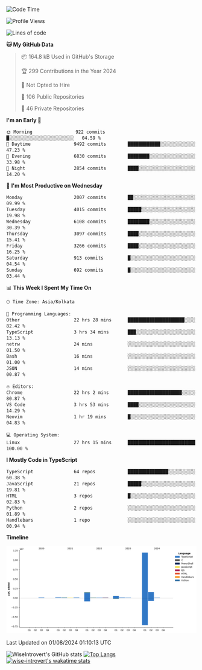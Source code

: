 <!--START_SECTION:waka-->
![Code Time](http://img.shields.io/badge/Code%20Time-1%2C994%20hrs%2019%20mins-blue)

![Profile Views](http://img.shields.io/badge/Profile%20Views-17-blue)

![Lines of code](https://img.shields.io/badge/From%20Hello%20World%20I%27ve%20Written-16.3%20million%20lines%20of%20code-blue)

**🐱 My GitHub Data** 

> 📦 164.8 kB Used in GitHub's Storage 
 > 
> 🏆 299 Contributions in the Year 2024
 > 
> 🚫 Not Opted to Hire
 > 
> 📜 106 Public Repositories 
 > 
> 🔑 46 Private Repositories 
 > 
**I'm an Early 🐤** 

```text
🌞 Morning                922 commits         █░░░░░░░░░░░░░░░░░░░░░░░░   04.59 % 
🌆 Daytime                9492 commits        ████████████░░░░░░░░░░░░░   47.23 % 
🌃 Evening                6830 commits        ████████░░░░░░░░░░░░░░░░░   33.98 % 
🌙 Night                  2854 commits        ████░░░░░░░░░░░░░░░░░░░░░   14.20 % 
```
📅 **I'm Most Productive on Wednesday** 

```text
Monday                   2007 commits        ██░░░░░░░░░░░░░░░░░░░░░░░   09.99 % 
Tuesday                  4015 commits        █████░░░░░░░░░░░░░░░░░░░░   19.98 % 
Wednesday                6108 commits        ████████░░░░░░░░░░░░░░░░░   30.39 % 
Thursday                 3097 commits        ████░░░░░░░░░░░░░░░░░░░░░   15.41 % 
Friday                   3266 commits        ████░░░░░░░░░░░░░░░░░░░░░   16.25 % 
Saturday                 913 commits         █░░░░░░░░░░░░░░░░░░░░░░░░   04.54 % 
Sunday                   692 commits         █░░░░░░░░░░░░░░░░░░░░░░░░   03.44 % 
```


📊 **This Week I Spent My Time On** 

```text
🕑︎ Time Zone: Asia/Kolkata

💬 Programming Languages: 
Other                    22 hrs 28 mins      █████████████████████░░░░   82.42 % 
TypeScript               3 hrs 34 mins       ███░░░░░░░░░░░░░░░░░░░░░░   13.13 % 
netrw                    24 mins             ░░░░░░░░░░░░░░░░░░░░░░░░░   01.50 % 
Bash                     16 mins             ░░░░░░░░░░░░░░░░░░░░░░░░░   01.00 % 
JSON                     14 mins             ░░░░░░░░░░░░░░░░░░░░░░░░░   00.87 % 

🔥 Editors: 
Chrome                   22 hrs 2 mins       ████████████████████░░░░░   80.87 % 
VS Code                  3 hrs 53 mins       ████░░░░░░░░░░░░░░░░░░░░░   14.29 % 
Neovim                   1 hr 19 mins        █░░░░░░░░░░░░░░░░░░░░░░░░   04.83 % 

💻 Operating System: 
Linux                    27 hrs 15 mins      █████████████████████████   100.00 % 
```

**I Mostly Code in TypeScript** 

```text
TypeScript               64 repos            ███████████████░░░░░░░░░░   60.38 % 
JavaScript               21 repos            █████░░░░░░░░░░░░░░░░░░░░   19.81 % 
HTML                     3 repos             █░░░░░░░░░░░░░░░░░░░░░░░░   02.83 % 
Python                   2 repos             ░░░░░░░░░░░░░░░░░░░░░░░░░   01.89 % 
Handlebars               1 repo              ░░░░░░░░░░░░░░░░░░░░░░░░░   00.94 % 
```



**Timeline**

![Lines of Code chart](https://raw.githubusercontent.com/wise-introvert/wise-introvert/master/assets/bar_graph.png)


 Last Updated on 01/08/2024 01:10:13 UTC
<!--END_SECTION:waka-->

![WiseIntrovert's GitHub stats](https://github-readme-stats.vercel.app/api?username=wise-introvert&count_private=true&show_icons=true)
[![Top Langs](https://github-readme-stats.vercel.app/api/top-langs/?username=wise-introvert&langs_count=10)](https://github.com/anuraghazra/github-readme-stats)
[![wise-introvert's wakatime stats](https://github-readme-stats.vercel.app/api/wakatime?username=wiseintrovert)](https://github.com/anuraghazra/github-readme-stats)
